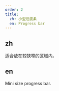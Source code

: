 ```yaml
---
order: 2
title:
  zh: 小型进度条
  en: Progress bar
---
```


## zh

适合放在较狭窄的区域内。

## en

Mini size progress bar.
